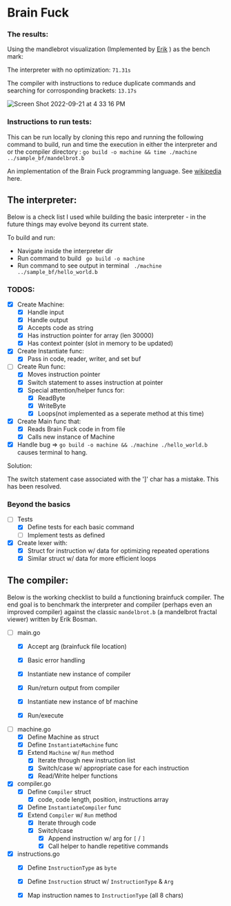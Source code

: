 # Brain Fuck

### The results:

Using the mandlebrot visualization (Implemented by [Erik](https://github.com/erikdubbelboer) )
as the bench mark:

The interpreter with no optimization: `71.31s`

The compiler with instructions to reduce duplicate commands and searching for
corrosponding brackets: `13.17s`

![Screen Shot 2022-09-21 at 4 33 16 PM](https://user-images.githubusercontent.com/22263098/191605032-354a602e-1403-4be7-9af2-e70cbe70fd2a.png)


### Instructions to run tests:

This can be run locally by cloning this repo and running the following command
to build, run and time the execution in either the interpreter and or the compiler
directory :
`go build -o machine && time ./machine ../sample_bf/mandelbrot.b`

An implementation of the Brain Fuck programming language. See 
[wikipedia](https://en.wikipedia.org/wiki/Brainfuck#P%E2%80%B2%E2%80%B2:_Brainfuck's_formal_%22parent_language%22) here.

## The interpreter:

Below is a check list I used while building the basic interpreter - in the 
future things may evolve beyond its current state.

To build and run: 

- Navigate inside the interpreter dir
- Run command to build ` go build -o machine`
- Run command to see output in terminal ` ./machine ../sample_bf/hello_world.b`

### TODOS:

- [x] Create Machine:
    - [x] Handle input
    - [x] Handle output
    - [x] Accepts code as string 
    - [x] Has  instruction pointer for array (len 30000)
    - [x] Has context pointer (slot in memory to be updated)

- [x] Create Instantiate func:
    - [x] Pass in code, reader, writer, and set buf

- [ ] Create Run func:
    - [x] Moves instruction pointer
    - [x] Switch statement to asses instruction at pointer
    - [x] Special attention/helper funcs for:
        - [x] ReadByte
        - [X] WriteByte
        - [x] Loops(not implemented as a seperate method at this time)

- [x] Create Main func that:
    - [x] Reads Brain Fuck code in from file
    - [x] Calls new instance of Machine

- [x] Handle bug => `go build -o machine && ./machine ./hello_world.b` causes 
terminal to hang.

Solution:

The switch statement case associated with the ']' char has a mistake.
This has been resolved.

### Beyond the basics

- [ ] Tests
    - [x] Define tests for each basic command
    - [ ] Implement tests as defined
    
- [x] Create lexer with:
    - [x] Struct for instruction w/ data for optimizing repeated operations
    - [x] Similar struct w/ data for more efficient loops

## The compiler:

Below is the working checklist to build a functioning brainfuck compiler.
The end goal is to benchmark the interpreter and compiler (perhaps even an
improved compiler) against the classic `mandelbrot.b` (a mandelbrot fractal 
viewer) written by Erik Bosman.

- [ ] main.go
    - [x] Accept arg (brainfuck file location)
    - [x] Basic error handling
    - [x] Instantiate new instance of compiler
    - [x] Run/return output from compiler
    - [x] Instantiate new instance of bf machine
    - [x] Run/execute


- [ ] machine.go
    - [x] Define Machine as struct
    - [x] Define `InstantiateMachine` func
    - [x] Extend `Machine` w/ `Run` method
        - [x] Iterate through new instruction list
        - [x] Switch/case w/ appropriate case for each instruction
        - [x] Read/Write helper functions

- [x] compiler.go
    - [x] Define `Compiler` struct 
        - [x] code, code length, position, instructions array
    - [x] Define `InstantiateCompiler` func
    - [x] Extend `Compiler` w/ `Run` method
        - [x] Iterate through code
        - [x] Switch/case
            - [x] Append instruction w/ arg for `[` / `]`
            - [x] Call helper to handle repetitive commands

- [x] instructions.go
    - [x] Define `InstructionType` as `byte`
    - [x] Define `Instruction` struct w/ `InstructionType` & `Arg`
    - [x] Map instruction names to `InstructionType` (all 8 chars)

